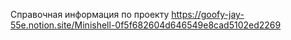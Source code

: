 Справочная информация по проекту https://goofy-jay-55e.notion.site/Minishell-0f5f682604d646549e8cad5102ed2269